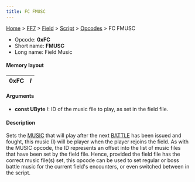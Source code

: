 ```yaml
---
title: FC FMUSC
---
```


[Home](../../../../Main%20Page.md.md) > [FF7](../../../../FF7.md) > [Field](../../../Field.md) > [Script](../../Script.md) > [Opcodes](../Opcodes.md) > FC FMUSC

-   Opcode: **0xFC**
-   Short name: **FMUSC**
-   Long name: Field Music

#### Memory layout

| 0xFC | *I* |
|------|-----|

#### Arguments

-   **const UByte** *I*: ID of the music file to play, as set in the
    field file.

#### Description

Sets the [MUSIC][] that will play after the next [BATTLE][] has been
issued and fought, this music (I) will be player when the player rejoins
the field. As with the MUSIC opcode, the ID represents an offset into
the list of music files that have been set by the field file. Hence,
provided the field file has the correct music file(s) set, this opcode
can be used to set regular or boss battle music for the current field's
encounters, or even switched between in the script.

  [MUSIC]: F0%20MUSIC.md "wikilink"
  [BATTLE]: 70%20BATTLE.md "wikilink"
